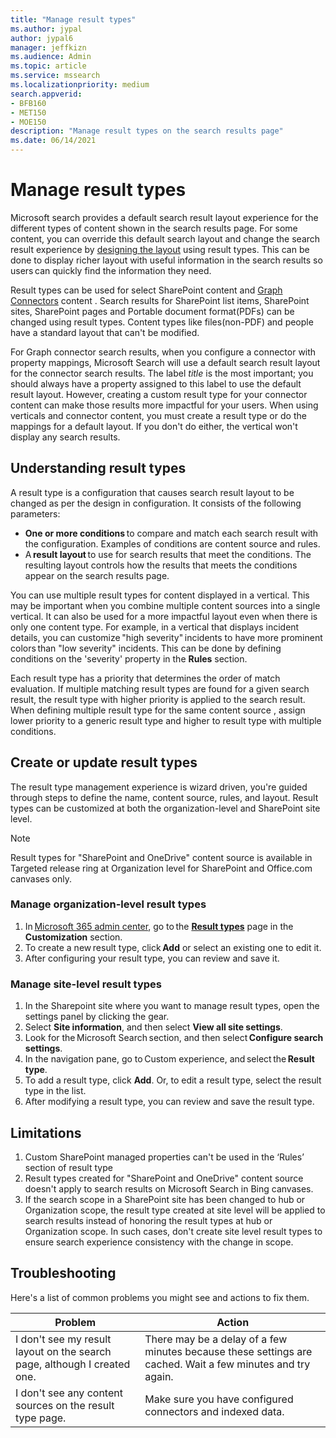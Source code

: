 ```yaml
---
title: "Manage result types"
ms.author: jypal
author: jypal6
manager: jeffkizn
ms.audience: Admin
ms.topic: article
ms.service: mssearch
ms.localizationpriority: medium
search.appverid:
- BFB160
- MET150
- MOE150
description: "Manage result types on the search results page"
ms.date: 06/14/2021
---
```


# Manage result types

Microsoft search provides a default search result layout experience for the different types of content shown in the search results page. For some content, you can override this default search layout and change the search result experience by [designing the layout](customize-results-layout.md) using result types. This can be done to display richer layout with useful information in the search results so users can quickly find the information they need.

Result types can be used for select SharePoint content and [Graph Connectors](connectors-overview.md) content . Search results for SharePoint list items, SharePoint sites, SharePoint pages and Portable document format(PDFs) can be changed using result types. Content types like files(non-PDF) and people have a standard layout that can't be modified.

For Graph connector search results, when you configure a connector with property mappings, Microsoft Search will use a default search result layout for the connector search results. The label *title* is the most important; you should always have a property assigned to this label to use the default result layout. However, creating a custom result type for your connector content can make those results more impactful for your users. When using verticals and connector content, you must create a result type or do the mappings for a default layout. If you don't do either, the vertical won't display any search results.


## Understanding result types

A result type is a configuration that causes search result layout to be changed as per the design in configuration. It consists of the following parameters:

- **One or more conditions** to compare and match each search result with the configuration. Examples of conditions are content source and rules.
- A **result layout** to use for search results that meet the conditions. The resulting layout controls how the results that meets the conditions appear on the search results page.

You can use multiple result types for content displayed in a vertical. This may be important when you combine multiple content sources into a single vertical. It can also be used for a more impactful layout even when there is only one content type. For example, in a vertical that displays incident details, you can customize "high severity" incidents to have more prominent colors than "low severity" incidents. This can be done by defining conditions on the 'severity' property in the **Rules** section.

Each result type has a priority that determines the order of match evaluation. If multiple matching result types are found for a given search result, the result type with higher priority is applied to the search result. When defining multiple result type for the same content source , assign lower priority to a generic result type and higher to result type with multiple conditions.

## Create or update result types

The result type management experience is wizard driven, you're guided through steps to define the name, content source, rules, and layout. Result types can be customized at both the organization-level and SharePoint site level.

> [!NOTE]
> Result types for "SharePoint and OneDrive" content source is available in Targeted release ring at Organization level for SharePoint and Office.com canvases only. 

### Manage organization-level result types

1. In [Microsoft 365 admin center](https://admin.microsoft.com/), go to the [**Result types**](https://admin.microsoft.com/Adminportal/Home#/MicrosoftSearch/resulttypes) page in the **Customization** section.
2. To create a new result type, click **Add** or select an existing one to edit it.
3. After configuring your result type, you can review and save it.

### Manage site-level result types

1. In the Sharepoint site where you want to manage result types, open the settings panel by clicking the gear.
2. Select **Site information**, and then select **View all site settings**.  
3. Look for the Microsoft Search section, and then select **Configure search settings**.
4. In the navigation pane, go to Custom experience, and select the **Result type**.
5. To add a result type, click **Add**. Or, to edit a result type, select the result type in the list.
6. After modifying a result type, you can review and save the result type.


## Limitations

1. Custom SharePoint managed properties can't be used in the ‘Rules’ section of result type  
2. Result types created for "SharePoint and OneDrive" content source doesn't apply to search results on Microsoft Search in Bing canvases. 
3. If the search scope in a SharePoint site has been changed to hub or Organization scope, the result type created at site level will be applied to search results instead of honoring the result types at hub or Organization scope. In such cases, don't create site level result types to ensure search experience consistency with the change in scope. 

## Troubleshooting

Here's a list of common problems you might see and actions to fix them.

|Problem  |Action  |
|---------|---------|
| I don't see my result layout on the search page, although I created one. | There may be a delay of a few minutes because these settings are cached. Wait a few minutes and try again.        |
| I don't see any content sources on the result type page. | Make sure you have configured connectors and indexed data.   |
